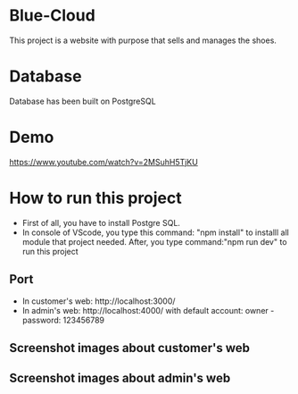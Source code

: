# Blue-Cloud

This project is a website with purpose that sells and manages the shoes.

# Database

Database has been built on PostgreSQL

# Demo

https://www.youtube.com/watch?v=2MSuhH5TjKU

# How to run this project

* First of all, you have to install Postgre SQL.
* In console of VScode, you type this command: "npm install" to installl all module that project needed.
After, you type command:"npm run dev" to run this project

## Port

* In customer's web: http://localhost:3000/
* In admin's web: http://localhost:4000/ with default account: owner - password: 123456789

## Screenshot images about customer's web

## Screenshot images about admin's web
